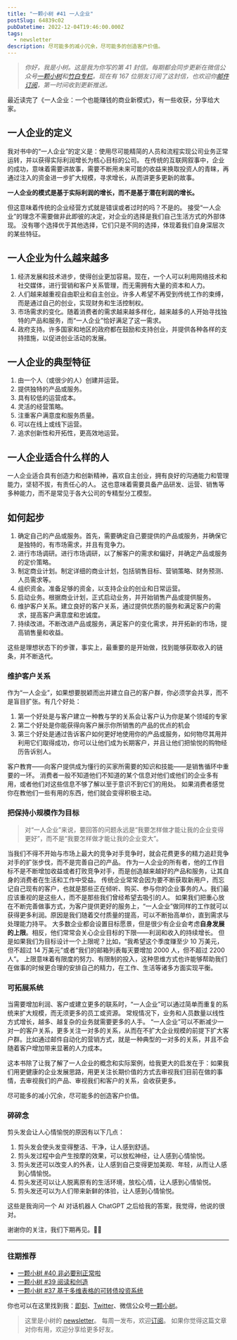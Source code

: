 ```yaml
---
title: "一颗小树 #41 一人企业"
postSlug: 64839c02
pubDatetime: 2022-12-04T19:46:00.000Z
tags:
  - newsletter
description: 尽可能多的减小冗余，尽可能多的创造客户价值。
---
```


> _你好，我是小树。这是我为你写的第 41 封信。每期都会同步更新在微信公众号[一颗小树](https://weixin.sogou.com/weixin?query=a_warm_tree)和[竹白专栏](https://xiaoshu.zhubai.love)。现在有 167 位朋友订阅了这封信，也欢迎你[邮件订阅](https://xiaoshu.zhubai.love)，第一时间收到更新推送。_

最近读完了《一人企业：一个也能赚钱的商业新模式》，有一些收获，分享给大家。

## 一人企业的定义

我对书中的“一人企业”的定义是：使用尽可能精简的人员和流程实现公司业务正常运转，并以获得实际利润增长为核心目标的公司。
在传统的互联网叙事中，企业的成功，意味着需要讲故事，需要不断用未来可能的收益来换取投资人的青睐，再通过注入的资金进一步扩大规模，寻求增长，从而讲更多更新的故事。

**一人企业的模式是基于实际利润的增长，而不是基于潜在利润的增长。**

但这意味着传统的企业经营方式就是错误或者过时的吗？不是的。
接受“一人企业”的理念不需要做非此即彼的决定，对企业的选择是我们自己生活方式的外部体现。
没有哪个选择优于其他选择，它们只是不同的选择，体现着我们自身深层次的某些特征。

## 一人企业为什么越来越多

1. 经济发展和技术进步，使得创业更加容易。现在，一个人可以利用网络技术和社交媒体，进行营销和客户关系管理，而无需拥有大量的资本和人力。
2. 人们越来越重视自由职业和自主创业。许多人希望不再受到传统工作的束缚，而是通过自己的创业，实现财务和生活控制权。
3. 市场需求的变化。随着消费者的需求越来越多样化，越来越多的人开始寻找独特的产品和服务，而“一人企业”恰好满足了这一需求。
4. 政府支持。许多国家和地区的政府都在鼓励和支持创业，并提供各种各样的支持措施，以促进创业活动的发展。

## 一人企业的典型特征

1. 由一个人（或很少的人）创建并运营。
2. 提供独特的产品或服务。
3. 具有较低的运营成本。
4. 灵活的经营策略。
5. 注重客户满意度和服务质量。
6. 可以在线上或线下运营。
7. 追求创新性和开拓性，更高效地运营。

## 一人企业适合什么样的人

一人企业适合具有创造力和创新精神，喜欢自主创业，拥有良好的沟通能力和管理能力，坚韧不拔，有责任心的人。
这也意味着需要具备产品研发、运营、销售等多种能力，而不是常见于各大公司的专精型分工模型。

## 如何起步

1. 确定自己的产品或服务。首先，需要确定自己要提供的产品或服务，并确保它是独特的，有市场需求，并且有竞争力。
2. 进行市场调研。进行市场调研，以了解客户的需求和偏好，并确定产品或服务的定价策略。
3. 制定商业计划。制定详细的商业计划，包括销售目标、营销策略、财务预测、人员需求等。
4. 组织资金。准备足够的资金，以支持企业的创业和日常运营。
5. 启动业务。根据商业计划，正式启动业务，并开始销售产品或提供服务。
6. 维护客户关系。建立良好的客户关系，通过提供优质的服务和满足客户的需求，提高客户满意度和忠诚度。
7. 持续改进。不断改进产品或服务，满足客户的变化需求，并开拓新的市场，提高销售量和收益。

这些是理想状态下的步骤，事实上，最重要的是开始做，找到能够获取收入的链条，并不断迭代。

### 维护客户关系

作为“一人企业”，如果想要脱颖而出并建立自己的客户群，你必须学会共享，而不是盲目扩张。有几个好处：

1. 第一个好处是与客户建立一种教与学的关系会让客户认为你是某个领域的专家
2. 第二个好处是你能获得向客户展示你所销售的产品的优点的机会
3. 第三个好处是通过告诉客户如何更好地使用你的产品或服务，如何物尽其用并利用它们取得成功，你可以让他们成为长期客户，并且让他们把愉悦的购物经历告诉别人。

客户教育——向客户提供成为懂行的买家所需要的知识和技能——是销售循环中重要的一环。
消费者一般不知道他们不知道的某个信息对他们或他们的企业多有用，或者他们对这些信息不够了解以至于意识不到它们的用处。
如果消费者感觉你在教他们一些有用的东西，他们就会变得积极主动。

### 把保持小规模作为目标

> 对“一人企业”来说，要回答的问题永远是“我要怎样做才能让我的企业变得更好”，而不是“我要怎样做才能让我的企业变大”。

当我们不得不开始与市场上最大的竞争对手竞争时，就会花费更多的精力追赶竞争对手的扩张步伐，而不是完善自己的产品。
作为一人企业的所有者，他的工作目标不是不断增加收益或者打败竞争对手，而是创造越来越好的产品和服务，让其自身的消费者在生活和工作中受益。
传统企业常常会因为要不断获取新用户，而忘记自己现有的客户，也就是那些正在倾听、购买、参与你的企业事务的人。我们最应该重视的是这些人，而不是那些我们曾经希望去吸引的人。
如果我们把重心放在不断完善做事方式，为客户提供更好的服务上，“一人企业”做同样的工作就可以获得更多利润。原因是我们随着交付质量的提高，可以不断抬高单价，直到需求与处理能力持平。
大多数企业都会设置目标愿景，但是很少有企业会考虑**自身发展的上限**。相反，他们常常会关心企业目标的下限——利润和收入的持续增长。
但是如果我们为目标设计一个上限呢？比如，“我希望这个季度赚至少 10 万美元，但不超过 14 万美元”或者“我们的邮箱列表每天要增加 2000 人，但不超过 2200 人”。
上限意味着有限度的努力、有限制的投入，这种思维方式也许能够帮助我们在做事的时候更合理的安排自己的精力，在工作、生活等诸多方面实现平衡。

### 可拓展系统

当需要增加利润、客户或建立更多的联系时，“一人企业”可以通过简单而重复的系统来扩大规模，而无须更多的员工或资源。
常规情况下，业务和人员数量以线性方式增长，越多、越复杂的业务就需要更多的人手。
“一人企业”可以不断减少一对一的客户关系，更多关注一对多的关系，从而在不扩大企业规模的前提下扩大客户群。比如通过邮件自动化的营销方式，就是一种典型的一对多的关系，并且不会随着客户增加带来显著的人力成本。

这本书除了让我了解了一人企业的概念和实际案例，给我更大的启发在于：如果我们用更健康的企业发展思路，用更关注长期价值的方式去审视我们目前在做的事情，去审视我们的产品、审视我们和客户的关系，会收获更多。

尽可能多的减小冗余，尽可能多的创造客户价值。

### 碎碎念

剪头发会让人心情愉悦的原因有以下几点：

1. 剪头发会使头发变得整洁、干净，让人感到舒适。
2. 剪头发过程中会产生按摩的效果，可以放松神经，让人感到心情愉悦。
3. 剪头发还可以改变人的外表，让人感到自己变得更加美观、年轻，从而让人感到心情愉悦。
4. 剪头发还可以让人脱离原有的生活环境，放松心情，让人感到心情愉悦。
5. 剪头发还可以为人们带来新鲜的体验，让人感到心情愉悦。

这些是我询问一个 AI 对话机器人 ChatGPT 之后给我的答案，我觉得，他说的很对。

谢谢你的关注，我们下期再见。👋🏻

---

### 往期推荐

- [一颗小树 #40 非必要别正常啦](https://mp.weixin.qq.com/s/JxEmVzHBmC94o2mD-cOnQw)
- [一颗小树 #39 阅读和创造](https://mp.weixin.qq.com/s/xglH4LyOvbnPaK09P0nfsg)
- [一颗小树 #37 基于多维表格的可转债投资系统](https://mp.weixin.qq.com/s/Zup4Q6iX5lFxJT1jDpiJWA)

你也可以在这里找到我：[即刻](https://okjk.co/3Vsn5T)、[Twitter](https://twitter.com/yeshu_in_future)、微信公众号[一颗小树](https://weixin.sogou.com/weixin?query=a_warm_tree)。

> 这里是小树的 [newsletter](https://xiaoshu.zhubai.love)。 每周一发布，欢迎[订阅](https://xiaoshu.zhubai.love)。
> 如果你觉得这篇文章对你有用，欢迎分享给更多好友。
